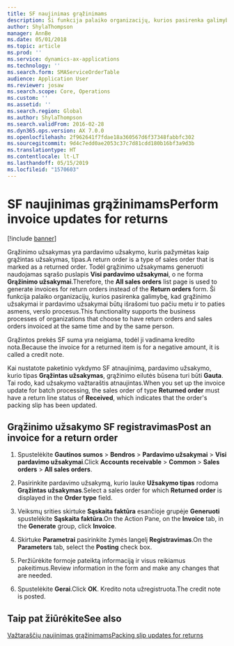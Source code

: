 ```yaml
---
title: SF naujinimas grąžinimams
description: Ši funkcija palaiko organizacijų, kurios pasirenka galimybę, kad grąžinimo užsakymai ir pardavimo užsakymai būtų išrašomi tuo pačiu metu ir to paties asmens, verslo procesus.
author: ShylaThompson
manager: AnnBe
ms.date: 05/01/2018
ms.topic: article
ms.prod: ''
ms.service: dynamics-ax-applications
ms.technology: ''
ms.search.form: SMAServiceOrderTable
audience: Application User
ms.reviewer: josaw
ms.search.scope: Core, Operations
ms.custom: ''
ms.assetid: ''
ms.search.region: Global
ms.author: ShylaThompson
ms.search.validFrom: 2016-02-28
ms.dyn365.ops.version: AX 7.0.0
ms.openlocfilehash: 2f962641f7fdae18a360567d6f37348fabbfc302
ms.sourcegitcommit: 9d4c7edd0ae2053c37c7d81cdd180b16bf3a9d3b
ms.translationtype: HT
ms.contentlocale: lt-LT
ms.lasthandoff: 05/15/2019
ms.locfileid: "1570603"
---
```

# <a name="perform-invoice-updates-for-returns"></a><span data-ttu-id="8534d-103">SF naujinimas grąžinimams</span><span class="sxs-lookup"><span data-stu-id="8534d-103">Perform invoice updates for returns</span></span> 

[!include [banner](../includes/banner.md)]


<span data-ttu-id="8534d-104">Grąžinimo užsakymas yra pardavimo užsakymo, kuris pažymėtas kaip grąžintas užsakymas, tipas.</span><span class="sxs-lookup"><span data-stu-id="8534d-104">A return order is a type of sales order that is marked as a returned order.</span></span> <span data-ttu-id="8534d-105">Todėl grąžinimo užsakymams generuoti naudojamas sąrašo puslapis **Visi pardavimo užsakymai**, o ne forma **Grąžinimo užsakymai**.</span><span class="sxs-lookup"><span data-stu-id="8534d-105">Therefore, the **All sales orders** list page is used to generate invoices for return orders instead of the **Return orders** form.</span></span> <span data-ttu-id="8534d-106">Ši funkcija palaiko organizacijų, kurios pasirenka galimybę, kad grąžinimo užsakymai ir pardavimo užsakymai būtų išrašomi tuo pačiu metu ir to paties asmens, verslo procesus.</span><span class="sxs-lookup"><span data-stu-id="8534d-106">This functionality supports the business processes of organizations that choose to have return orders and sales orders invoiced at the same time and by the same person.</span></span>

<span data-ttu-id="8534d-107">Grąžintos prekės SF suma yra neigiama, todėl ji vadinama kredito nota.</span><span class="sxs-lookup"><span data-stu-id="8534d-107">Because the invoice for a returned item is for a negative amount, it is called a credit note.</span></span>

<span data-ttu-id="8534d-108">Kai nustatote paketinio vykdymo SF atnaujinimą, pardavimo užsakymo, kurio tipas **Grąžintas užsakymas**, grąžinimo eilutės būsena turi būti **Gauta**. Tai rodo, kad užsakymo važtaraštis atnaujintas.</span><span class="sxs-lookup"><span data-stu-id="8534d-108">When you set up the invoice update for batch processing, the sales order of type **Returned order** must have a return line status of **Received**, which indicates that the order's packing slip has been updated.</span></span>

## <a name="post-an-invoice-for-a-return-order"></a><span data-ttu-id="8534d-109">Grąžinimo užsakymo SF registravimas</span><span class="sxs-lookup"><span data-stu-id="8534d-109">Post an invoice for a return order</span></span>

1.  <span data-ttu-id="8534d-110">Spustelėkite **Gautinos sumos** \> **Bendros** \> **Pardavimo užsakymai** \> **Visi pardavimo užsakymai**.</span><span class="sxs-lookup"><span data-stu-id="8534d-110">Click **Accounts receivable** \> **Common** \> **Sales orders** \> **All sales orders**.</span></span>

2.  <span data-ttu-id="8534d-111">Pasirinkite pardavimo užsakymą, kurio lauke **Užsakymo tipas** rodoma **Grąžintas užsakymas**.</span><span class="sxs-lookup"><span data-stu-id="8534d-111">Select a sales order for which **Returned order** is displayed in the **Order type** field.</span></span>

3.  <span data-ttu-id="8534d-112">Veiksmų srities skirtuke **Sąskaita faktūra** esančioje grupėje **Generuoti** spustelėkite **Sąskaita faktūra**.</span><span class="sxs-lookup"><span data-stu-id="8534d-112">On the Action Pane, on the **Invoice** tab, in the **Generate** group, click **Invoice**.</span></span>

4.  <span data-ttu-id="8534d-113">Skirtuke **Parametrai** pasirinkite žymės langelį **Registravimas**.</span><span class="sxs-lookup"><span data-stu-id="8534d-113">On the **Parameters** tab, select the **Posting** check box.</span></span>

5.  <span data-ttu-id="8534d-114">Peržiūrėkite formoje pateiktą informaciją ir visus reikiamus pakeitimus.</span><span class="sxs-lookup"><span data-stu-id="8534d-114">Review information in the form and make any changes that are needed.</span></span>

6.  <span data-ttu-id="8534d-115">Spustelėkite **Gerai**.</span><span class="sxs-lookup"><span data-stu-id="8534d-115">Click **OK**.</span></span> <span data-ttu-id="8534d-116">Kredito nota užregistruota.</span><span class="sxs-lookup"><span data-stu-id="8534d-116">The credit note is posted.</span></span>

## <a name="see-also"></a><span data-ttu-id="8534d-117">Taip pat žiūrėkite</span><span class="sxs-lookup"><span data-stu-id="8534d-117">See also</span></span>

[<span data-ttu-id="8534d-118">Važtaraščių naujinimas grąžinimams</span><span class="sxs-lookup"><span data-stu-id="8534d-118">Packing slip updates for returns</span></span>](packing-slip-updates-returns.md)

  



